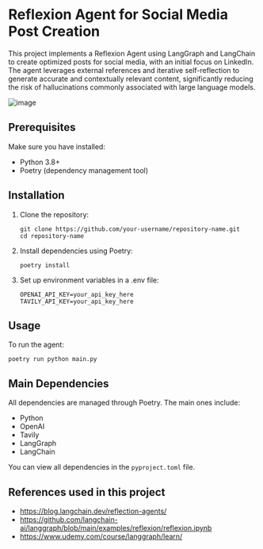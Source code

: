 # Reflexion Agent for Social Media Post Creation

This project implements a Reflexion Agent using LangGraph and LangChain to create optimized posts for social media, with an initial focus on LinkedIn. The agent leverages external references and iterative self-reflection to generate accurate and contextually relevant content, significantly reducing the risk of hallucinations commonly associated with large language models.

![image](https://github.com/user-attachments/assets/6e2c803c-3c23-4296-ae00-8ac8993eb85e)

## Prerequisites

Make sure you have installed:

- Python 3.8+
- Poetry (dependency management tool)

## Installation

1. Clone the repository:
   ```
   git clone https://github.com/your-username/repository-name.git
   cd repository-name
   ```

2. Install dependencies using Poetry:
   ```
   poetry install
   ```

3. Set up environment variables in a .env file:
   ```
   OPENAI_API_KEY=your_api_key_here
   TAVILY_API_KEY=your_api_key_here
   ```


## Usage

To run the agent:

```
poetry run python main.py
```

## Main Dependencies

All dependencies are managed through Poetry. The main ones include:

- Python
- OpenAI
- Tavily
- LangGraph
- LangChain

You can view all dependencies in the `pyproject.toml` file.

## References used in this project

* https://blog.langchain.dev/reflection-agents/
* https://github.com/langchain-ai/langgraph/blob/main/examples/reflexion/reflexion.ipynb
* https://www.udemy.com/course/langgraph/learn/
